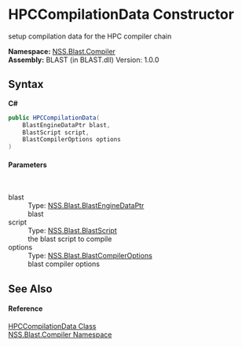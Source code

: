 # HPCCompilationData Constructor 
 

setup compilation data for the HPC compiler chain

**Namespace:**&nbsp;<a href="N_NSS_Blast_Compiler">NSS.Blast.Compiler</a><br />**Assembly:**&nbsp;BLAST (in BLAST.dll) Version: 1.0.0

## Syntax

**C#**<br />
``` C#
public HPCCompilationData(
	BlastEngineDataPtr blast,
	BlastScript script,
	BlastCompilerOptions options
)
```


#### Parameters
&nbsp;<dl><dt>blast</dt><dd>Type: <a href="T_NSS_Blast_BlastEngineDataPtr">NSS.Blast.BlastEngineDataPtr</a><br />blast</dd><dt>script</dt><dd>Type: <a href="T_NSS_Blast_BlastScript">NSS.Blast.BlastScript</a><br />the blast script to compile</dd><dt>options</dt><dd>Type: <a href="T_NSS_Blast_BlastCompilerOptions">NSS.Blast.BlastCompilerOptions</a><br />blast compiler options</dd></dl>

## See Also


#### Reference
<a href="T_NSS_Blast_Compiler_HPCCompilationData">HPCCompilationData Class</a><br /><a href="N_NSS_Blast_Compiler">NSS.Blast.Compiler Namespace</a><br />